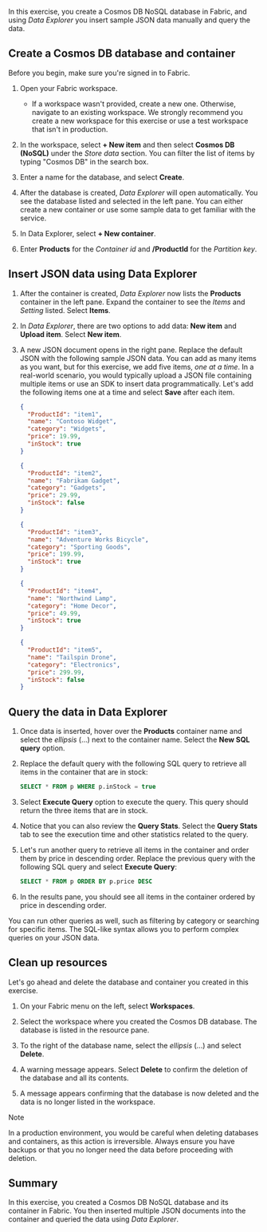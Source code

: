 In this exercise, you create a Cosmos DB NoSQL database in Fabric, and using *Data Explorer* you insert sample JSON data manually and query the data.

## Create a Cosmos DB database and container

Before you begin, make sure you're signed in to Fabric.

1. Open your Fabric workspace.  
   - If a workspace wasn't provided, create a new one. Otherwise, navigate to an existing workspace. We strongly recommend you create a new workspace for this exercise or use a test workspace that isn't in production.

1. In the workspace, select **+ New item** and then select **Cosmos DB (NoSQL)** under the *Store data* section. You can filter the list of items by typing "Cosmos DB" in the search box.

1. Enter a name for the database, and select **Create**.

1. After the database is created, *Data Explorer* will open automatically. You see the database listed and selected in the left pane. You can either create a new container or use some sample data to get familiar with the service.

1. In Data Explorer, select **+ New container**.

1. Enter **Products** for the *Container id* and **/ProductId** for the *Partition key*.

## Insert JSON data using Data Explorer

1. After the container is created, *Data Explorer* now lists the **Products** container in the left pane. Expand the container to see the *Items* and *Setting* listed. Select **Items**.

1. In *Data Explorer*, there are two options to add data: **New item** and **Upload item**. Select **New item**.

1. A new JSON document opens in the right pane. Replace the default JSON with the following sample JSON data. You can add as many items as you want, but for this exercise, we add five items, *one at a time*. In a real-world scenario, you would typically upload a JSON file containing multiple items or use an SDK to insert data programmatically. Let's add the following items one at a time and select **Save** after each item.

   ```json
   {
     "ProductId": "item1",
     "name": "Contoso Widget",
     "category": "Widgets",
     "price": 19.99,
     "inStock": true
   }
   ```

   ```json
   {
     "ProductId": "item2",
     "name": "Fabrikam Gadget",
     "category": "Gadgets",
     "price": 29.99,
     "inStock": false
   }
   ```

   ```json
   {
     "ProductId": "item3",
     "name": "Adventure Works Bicycle",
     "category": "Sporting Goods",
     "price": 199.99,
     "inStock": true
   }
   ```

   ```json
   {
     "ProductId": "item4",
     "name": "Northwind Lamp",
     "category": "Home Decor",
     "price": 49.99,
     "inStock": true
   }
   ```

   ```json
   {
     "ProductId": "item5",
     "name": "Tailspin Drone",
     "category": "Electronics",
     "price": 299.99,
     "inStock": false
   }
   ```

## Query the data in Data Explorer

1. Once data is inserted, hover over the **Products** container name and select the *ellipsis* (...) next to the container name. Select the **New SQL query** option.

1. Replace the default query with the following SQL query to retrieve all items in the container that are in stock:

   ```sql
   SELECT * FROM p WHERE p.inStock = true
   ```

1. Select **Execute Query** option to execute the query. This query should return the three items that are in stock.

1. Notice that you can also review the **Query Stats**. Select the **Query Stats** tab to see the execution time and other statistics related to the query.

1. Let's run another query to retrieve all items in the container and order them by price in descending order. Replace the previous query with the following SQL query and select **Execute Query**:

   ```sql
   SELECT * FROM p ORDER BY p.price DESC
   ```

1. In the results pane, you should see all items in the container ordered by price in descending order.

You can run other queries as well, such as filtering by category or searching for specific items. The SQL-like syntax allows you to perform complex queries on your JSON data.

## Clean up resources

Let's go ahead and delete the database and container you created in this exercise.

1. On your Fabric menu on the left, select **Workspaces**.

1. Select the workspace where you created the Cosmos DB database. The database is listed in the resource pane.

1. To the right of the database name, select the *ellipsis* (...) and select **Delete**.

1. A warning message appears. Select **Delete** to confirm the deletion of the database and all its contents.

1. A message appears confirming that the database is now deleted and the data is no longer listed in the workspace.

> [!NOTE]
> In a production environment, you would be careful when deleting databases and containers, as this action is irreversible. Always ensure you have backups or that you no longer need the data before proceeding with deletion.

## Summary

In this exercise, you created a Cosmos DB NoSQL database and its container in Fabric. You then inserted multiple JSON documents into the container and queried the data using *Data Explorer*.
